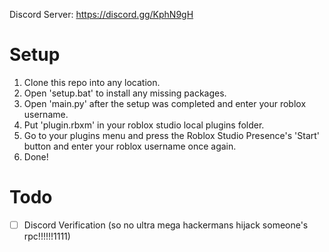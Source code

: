 Discord Server: https://discord.gg/KphN9gH

# Setup

1. Clone this repo into any location.
2. Open 'setup.bat' to install any missing packages.
3. Open 'main.py' after the setup was completed and enter your roblox username.
4. Put 'plugin.rbxm' in your roblox studio local plugins folder.
5. Go to your plugins menu and press the Roblox Studio Presence's 'Start' button and enter your roblox username once again.
6. Done!

# Todo

- [ ] Discord Verification (so no ultra mega hackermans hijack someone's rpc!!!!!!1111)
